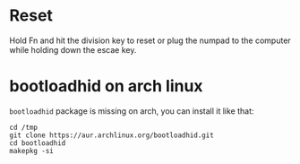 # Reset
Hold Fn and hit the division key to reset or
plug the numpad to the computer while holding down the escae key.


# bootloadhid on arch linux
`bootloadhid` package is missing on arch, you can install it like that:
```
cd /tmp
git clone https://aur.archlinux.org/bootloadhid.git
cd bootloadhid
makepkg -si
```
